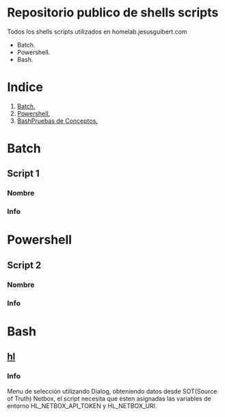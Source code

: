 Repositorio publico de shells scripts
=============
Todos los shells scripts utilizados en homelab.jesusguibert.com
- Batch.
- Powershell.
- Bash.


# Indice
1. [Batch.](#id1)
2. [Powershell.](#id2)
3. [BashPruebas de Conceptos.](#id3)

<div id='id1' />

# Batch

## Script 1

### Nombre
### Info


<div id='id2' />

# Powershell

## Script 2

### Nombre
### Info

<div id='id3' />

# Bash

## [hl](./src/path/hl)

### Info
Menu de selección utilizando Dialog, obteniendo datos desde SOT(Source of Truth) Netbox,
el script necesita que esten asignadas las variables de entorno HL_NETBOX_API_TOKEN y HL_NETBOX_URI.
